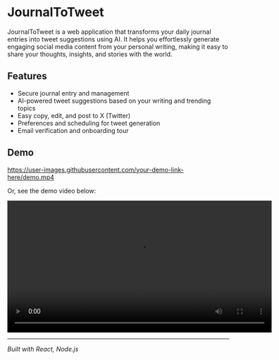# JournalToTweet

JournalToTweet is a web application that transforms your daily journal entries into tweet suggestions using AI. It helps you effortlessly generate engaging social media content from your personal writing, making it easy to share your thoughts, insights, and stories with the world.

## Features
- Secure journal entry and management
- AI-powered tweet suggestions based on your writing and trending topics
- Easy copy, edit, and post to X (Twitter)
- Preferences and scheduling for tweet generation
- Email verification and onboarding tour

## Demo

https://user-images.githubusercontent.com/your-demo-link-here/demo.mp4

Or, see the demo video below:

<video src="client/src/assets/Demo-JTT.mp4" controls width="600"></video>

---

*Built with React, Node.js* 